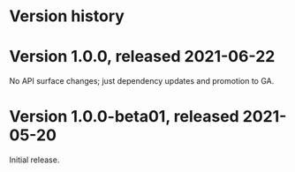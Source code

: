 # Version history

# Version 1.0.0, released 2021-06-22

No API surface changes; just dependency updates and promotion to GA.

# Version 1.0.0-beta01, released 2021-05-20

Initial release.

